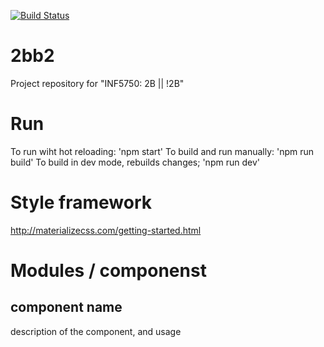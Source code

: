 [![Build Status](https://travis-ci.com/samuelsen/2bb2.svg?token=o7BqGGM4ZyxkoMpxUqjD&branch=master)](https://travis-ci.com/samuelsen/2bb2)

# 2bb2
Project repository for "INF5750: 2B || !2B"

# Run
To run wiht hot reloading: 'npm start'
To build and run manually: 'npm run build'
To build in dev mode, rebuilds changes; 'npm run dev'

# Style framework
http://materializecss.com/getting-started.html

# Modules / componenst
## component name
description of the component, and usage
